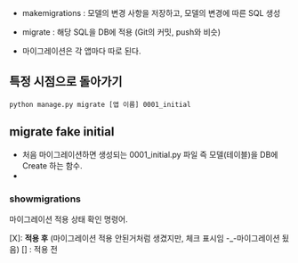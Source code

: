 

- makemigrations : 모델의 변경 사항을 저장하고, 모델의 변경에 따른 SQL 생성 
- migrate : 해당 SQL을 DB에 적용
(Git의 커밋, push와 비슷)

- 마이그레이션은 각 앱마다 따로 된다.

## 특정 시점으로 돌아가기
```
python manage.py migrate [앱 이름] 0001_initial
```

## migrate fake initial 
- 처음 마이그레이션하면 생성되는 0001_initial.py 파일 즉 모델(테이블)을 DB에 Create 하는 함수.
- 

### showmigrations

마이그레이션 적용 상태 확인 명령어.

[X]: **적용 후** (마이그레이션 적용 안된거처럼 생겼지만, 체크 표시임 -_-마이그레이션 됬음) 
[] : 적용 전 

